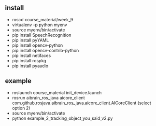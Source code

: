 ## install

* roscd course_material/week_9
* virtualenv -p python myenv
* source myenv/bin/activate
* pip install SpeechRecognition
* pip install pyYAML
* pip install opencv-python
* pip install opencv-contrib-python
* pip install netifaces
* pip install rospkg
* pip install pyaudio


## example
* roslaunch course_material init_device.launch
* rosrun aibrain_ros_java aicore_client com.github.rosjava.aibrain_ros_java.aicore_client.AICoreClient
(select option 2)
* source myenv/bin/activate
* python example_2_tracking_object_you_said_v2.py 
